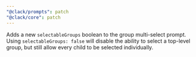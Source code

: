 ```yaml
---
"@clack/prompts": patch
"@clack/core": patch
---
```


Adds a new `selectableGroups` boolean to the group multi-select prompt. Using `selectableGroups: false` will disable the ability to select a top-level group, but still allow every child to be selected individually.
